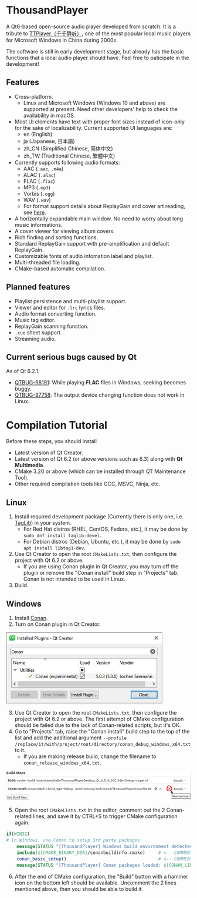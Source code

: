 <!--Last update: 2021-11-11 UTC-->
<!--
# Page Languages

- **English**
- [日本語](README_ja.md)
- [简体中文](README_zh-CN.md) - [繁體中文](README_zh-TW.md)

---
-->
# ThousandPlayer
A Qt6-based open-source audio player developed from scratch. It is a tribute to [TTPlayer（千千静听）](https://zh.wikipedia.org/wiki/千千音乐播放器),
one of the most popular local music players for Microsoft Windows in China during 2000s.

The software is still in early development stage,
but already has the basic functions that a local audio player should have. Feel free to paticipate in the development!

## Features
- Cross-platform.
  - Linux and Microsoft Windows (Windows 10 and above) are supported at present. Need other developers' help to check the availability in macOS.
- Most UI elements have text with proper font sizes instead of icon-only for the sake of localizability. Current supported UI languages are:
  - en (English)
  - ja (Japanese, 日本語)
  - zh_CN (Simplified Chinese, 简体中文)
  - zh_TW (Traditional Chinese, 繁體中文)
- Currently supports following audio formats:
  - AAC (`.aac`, `.m4a`)
  - ALAC (`.alac`)
  - FLAC (`.flac`)
  - MP3 (`.mp3`)
  - Vorbis (`.ogg`)
  - WAV (`.wav`)
  - For format support details about ReplayGain and cover art reading, see [here](SupportInfo.md).
- A horizontally expandable main window. No need to worry about long music informations.
- A cover viewer for viewing album covers.
- Rich finding and sorting functions.
- Standard ReplayGain support with pre-amplification and default ReplayGain.
- Customizable fonts of audio infomation label and playlist.
- Multi-threaded file loading.
- CMake-based automatic compilation.

## Planned features
- Playlist persistence and multi-playlist support.
- Viewer and editor for `.lrc` lyrics files.
- Audio format converting function.
- Music tag editor.
- ReplayGain scanning function.
- `.cue` sheet support.
- Streaming audio. 

## Current serious bugs caused by Qt
As of Qt 6.2.1.
- [QTBUG-98191](https://bugreports.qt.io/browse/QTBUG-98191): While playing **FLAC** files in Windows, seeking becomes buggy.
- [QTBUG-97758](https://bugreports.qt.io/browse/QTBUG-97758): The output device changing function does not work in Linux.

# Compilation Tutorial

Before these steps, you should install
- Latest version of Qt Creator.
- Latest version of Qt 6.2 (or above versions such as 6.3) along with **Qt Multimedia**.
- CMake 3.20 or above (which can be installed through QT Maintenance Tool).
- Other required compilation tools like GCC, MSVC, Ninja, etc.

## Linux
1. Install required development package (Currently there is only one, i.e. [TagLib](https://taglib.org/)) in your system.
   - For Red Hat distros (RHEL, CentOS, Fedora, etc.), it may be done by `sudo dnf install taglib-devel`.
   - For Debian distros (Debian, Ubuntu, etc.), it may be done by `sudo apt install libtag1-dev`.
2. Use Qt Creator to open the root `CMakeLists.txt`,
then configure the project with Qt 6.2 or above.
   - If you are using Conan plugin in Qt Creator, you may turn off the plugin or remove the "Conan install" build step in "Projects" tab. Conan is not intended to be used in Linux.
3. Build.

## Windows
1. Install [Conan](https://conan.io/downloads.html).
2. Turn on Conan plugin in Qt Creator.

![](figure/ConanPlugin.png)

3. Use Qt Creator to open the root `CMakeLists.txt`,
then configure the project with Qt 6.2 or above. The first attempt of CMake configuration should be failed due to the lack of Conan-related scripts, but it's OK.
4. Go to "Projects" tab, raise the "Conan install" build step to the top of the list and add the additional argument `--profile /replace/it/with/project/root/directory/conan_debug_windows_x64.txt` to it.
   - If you are making release build, change the filename to `conan_release_windows_x64.txt`.

![](figure/ConanInstallBuildStep.png)

5.  Open the root `CMakeLists.txt` in the editor, comment out the 2 Conan-related lines, and save it by CTRL+S to trigger CMake configuration again.
```cmake
if(WIN32)
# In Windows, use Conan to setup 3rd party packages
    message(STATUS "[ThousandPlayer] Windows build environment detected.")
    include(${CMAKE_BINARY_DIR}/conanbuildinfo.cmake)     # <-- COMMENT OUT!              
    conan_basic_setup()                                   # <-- COMMENT OUT!
    message(STATUS "[ThousandPlayer] Conan packages loaded: ${CONAN_LIBS}")
```
6. After the end of CMake configuration, the "Build" button with a hammer icon on the bottom left should be available. Uncomment the 2 lines mentioned above, then you should be able to build it.